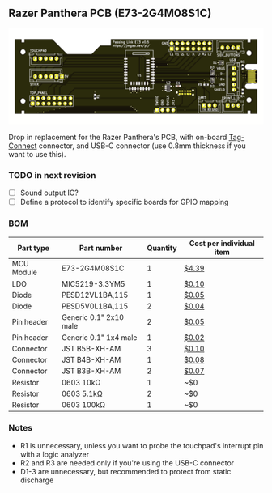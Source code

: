 ## Razer Panthera PCB (E73-2G4M08S1C)

<img src="pcb.png" />

Drop in replacement for the Razer Panthera's PCB, with on-board [Tag-Connect](https://www.tag-connect.com/) connector, and USB-C connector (use 0.8mm thickness if you want to use this).

### TODO in next revision
- [ ] Sound output IC?
- [ ] Define a protocol to identify specific boards for GPIO mapping

### BOM

| Part type  | Part number            | Quantity | Cost per individual item                                     |
|------------|------------------------|----------|--------------------------------------------------------------|
| MCU Module | E73-2G4M08S1C          | 1        | [$4.39](https://www.aliexpress.com/item/32906661666.html)    |
| LDO        | MIC5219-3.3YM5         | 1        | [$0.10](https://www.ebay.com/sch/i.html?_nkw=MIC5219-3.3YM5) |
| Diode      | PESD12VL1BA,115        | 1        | [$0.05](https://lcsc.com/search?q=C38558)                    |
| Diode      | PESD5V0L1BA,115        | 2        | [$0.04](https://lcsc.com/search?q=C85380)                    |
| Pin header | Generic 0.1" 2x10 male | 2        | [$0.05](https://lcsc.com/search?q=C68234)                    |
| Pin header | Generic 0.1" 1x4 male  | 1        | [$0.02](https://lcsc.com/search?q=C358686)                   |
| Connector  | JST B5B-XH-AM          | 3        | [$0.10](https://lcsc.com/search?q=C161872)                   |
| Connector  | JST B4B-XH-AM          | 1        | [$0.08](https://lcsc.com/search?q=C161871)                   |
| Connector  | JST B3B-XH-AM          | 2        | [$0.07](https://lcsc.com/search?q=C161870)                   |
| Resistor   | 0603 10kΩ              | 1        | ~$0                                                          |
| Resistor   | 0603 5.1kΩ             | 2        | ~$0                                                          |
| Resistor   | 0603 100kΩ             | 1        | ~$0                                                          |

### Notes
 - R1 is unnecessary, unless you want to probe the touchpad's interrupt pin with a logic analyzer
 - R2 and R3 are needed only if you're using the USB-C connector
 - D1-3 are unnecessary, but recommended to protect from static discharge
